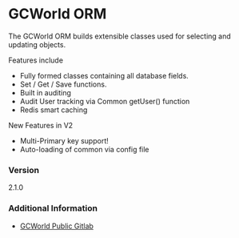 # GCWorld ORM

The GCWorld ORM builds extensible classes used for selecting and updating objects.

Features include
  - Fully formed classes containing all database fields.
  - Set / Get / Save functions.
  - Built in auditing
  - Audit User tracking via Common getUser() function
  - Redis smart caching

New Features in V2
  - Multi-Primary key support!
  - Auto-loading of common via config file

### Version
2.1.0

### Additional Information

* [GCWorld Public Gitlab](https://gitlab.konghack.com/groups/GCWorld)

